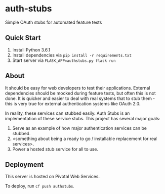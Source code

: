 # auth-stubs
Simple OAuth stubs for automated feature tests

## Quick Start

1) Install Python 3.6.1
1) Install dependencies via `pip install -r requirements.txt`
1) Start server via `FLASK_APP=authstubs.py flask run`

## About
 
It should be easy for web developers to test their applications.
External dependencies should be mocked during feature tests, but often this is not done.
It is quicker and easier to deal with real systems that to stub them - this is very true for external authentication systems like OAuth 2.0.

In reality, these services can stubbed easily.
Auth Stubs is an implementation of these service stubs.
This project has several major goals:

1) Serve as an example of how major authentication services can be stubbed.
1) <something about being a ready to go / installable replacement for real services>.
1) Power a hosted stub service for all to use.

## Deployment

This server is hosted on Pivotal Web Services.

To deploy, run `cf push authstubs`.
